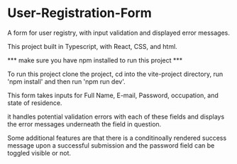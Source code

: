 # User-Registration-Form
A form for user registry, with input validation and displayed error messages. 

This project built in Typescript, with React, CSS, and html. 

*** make sure you have npm installed to run this project ***

To run this project clone the project, cd into the vite-project directory, run 'npm install' and then run 'npm run dev'. 

This form takes inputs for Full Name, E-mail, Password, occupation, and state of residence.

it handles potential validation errors with each of these fields and displays the error messages underneath the field in question. 

Some additional features are that there is a conditinoally rendered success message upon a successful submission and the password field can be toggled visible or not. 
